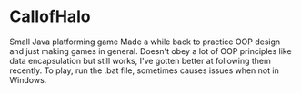 # CallofHalo
Small Java platforming game
Made a while back to practice OOP design and just making games in general.
Doesn't obey a lot of OOP principles like data encapsulation but still works, I've gotten better at following them recently.
To play, run the .bat file, sometimes causes issues when not in Windows.
